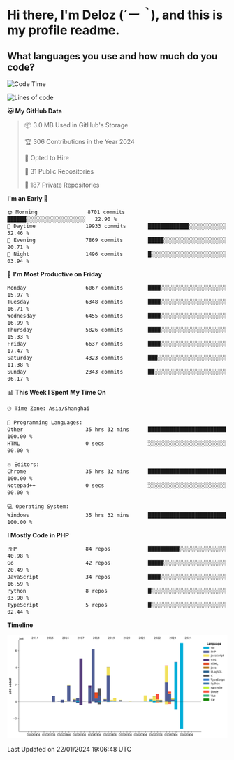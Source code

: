 # **Hi there, I'm Deloz (*´ー｀*), and this is my profile readme.**

## **What languages you use and how much do you code?**

<!--START_SECTION:waka-->
![Code Time](http://img.shields.io/badge/Code%20Time-3%2C224%20hrs%205%20mins-blue)

![Lines of code](https://img.shields.io/badge/From%20Hello%20World%20I%27ve%20Written-44.5%20million%20lines%20of%20code-blue)

**🐱 My GitHub Data** 

> 📦 3.0 MB Used in GitHub's Storage 
 > 
> 🏆 306 Contributions in the Year 2024
 > 
> 💼 Opted to Hire
 > 
> 📜 31 Public Repositories 
 > 
> 🔑 187 Private Repositories 
 > 
**I'm an Early 🐤** 

```text
🌞 Morning                8701 commits        ██████░░░░░░░░░░░░░░░░░░░   22.90 % 
🌆 Daytime                19933 commits       █████████████░░░░░░░░░░░░   52.46 % 
🌃 Evening                7869 commits        █████░░░░░░░░░░░░░░░░░░░░   20.71 % 
🌙 Night                  1496 commits        █░░░░░░░░░░░░░░░░░░░░░░░░   03.94 % 
```
📅 **I'm Most Productive on Friday** 

```text
Monday                   6067 commits        ████░░░░░░░░░░░░░░░░░░░░░   15.97 % 
Tuesday                  6348 commits        ████░░░░░░░░░░░░░░░░░░░░░   16.71 % 
Wednesday                6455 commits        ████░░░░░░░░░░░░░░░░░░░░░   16.99 % 
Thursday                 5826 commits        ████░░░░░░░░░░░░░░░░░░░░░   15.33 % 
Friday                   6637 commits        ████░░░░░░░░░░░░░░░░░░░░░   17.47 % 
Saturday                 4323 commits        ███░░░░░░░░░░░░░░░░░░░░░░   11.38 % 
Sunday                   2343 commits        ██░░░░░░░░░░░░░░░░░░░░░░░   06.17 % 
```


📊 **This Week I Spent My Time On** 

```text
🕑︎ Time Zone: Asia/Shanghai

💬 Programming Languages: 
Other                    35 hrs 32 mins      █████████████████████████   100.00 % 
HTML                     0 secs              ░░░░░░░░░░░░░░░░░░░░░░░░░   00.00 % 

🔥 Editors: 
Chrome                   35 hrs 32 mins      █████████████████████████   100.00 % 
Notepad++                0 secs              ░░░░░░░░░░░░░░░░░░░░░░░░░   00.00 % 

💻 Operating System: 
Windows                  35 hrs 32 mins      █████████████████████████   100.00 % 
```

**I Mostly Code in PHP** 

```text
PHP                      84 repos            ██████████░░░░░░░░░░░░░░░   40.98 % 
Go                       42 repos            █████░░░░░░░░░░░░░░░░░░░░   20.49 % 
JavaScript               34 repos            ████░░░░░░░░░░░░░░░░░░░░░   16.59 % 
Python                   8 repos             █░░░░░░░░░░░░░░░░░░░░░░░░   03.90 % 
TypeScript               5 repos             █░░░░░░░░░░░░░░░░░░░░░░░░   02.44 % 
```



**Timeline**

![Lines of Code chart](https://raw.githubusercontent.com/deloz/deloz/main/assets/bar_graph.png)


 Last Updated on 22/01/2024 19:06:48 UTC
<!--END_SECTION:waka-->

